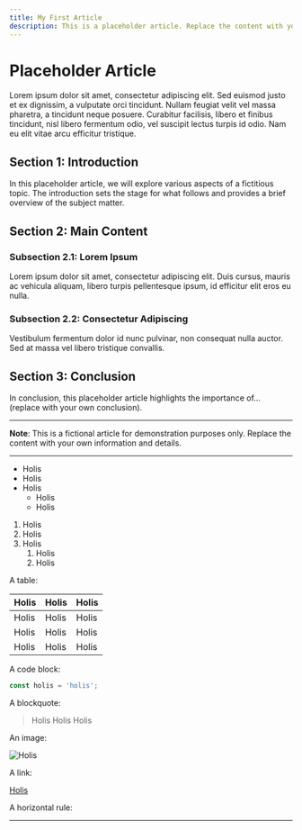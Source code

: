 ```yaml
---
title: My First Article
description: This is a placeholder article. Replace the content with your own information and details.
---
```


# Placeholder Article

Lorem ipsum dolor sit amet, consectetur adipiscing elit. Sed euismod justo et ex dignissim, a vulputate orci tincidunt. Nullam feugiat velit vel massa pharetra, a tincidunt neque posuere. Curabitur facilisis, libero et finibus tincidunt, nisl libero fermentum odio, vel suscipit lectus turpis id odio. Nam eu elit vitae arcu efficitur tristique.

## Section 1: Introduction

In this placeholder article, we will explore various aspects of a fictitious topic. The introduction sets the stage for what follows and provides a brief overview of the subject matter.

## Section 2: Main Content

### Subsection 2.1: Lorem Ipsum

Lorem ipsum dolor sit amet, consectetur adipiscing elit. Duis cursus, mauris ac vehicula aliquam, libero turpis pellentesque ipsum, id efficitur elit eros eu nulla.

### Subsection 2.2: Consectetur Adipiscing

Vestibulum fermentum dolor id nunc pulvinar, non consequat nulla auctor. Sed at massa vel libero tristique convallis.

## Section 3: Conclusion

In conclusion, this placeholder article highlights the importance of... (replace with your own conclusion).

---

**Note**: This is a fictional article for demonstration purposes only. Replace the content with your own information and details.

---

- Holis
- Holis
- Holis
  - Holis
  - Holis

1. Holis
2. Holis
3. Holis
   1. Holis
   2. Holis

A table:

| Holis | Holis | Holis |
| ----- | ----- | ----- |
| Holis | Holis | Holis |
| Holis | Holis | Holis |
| Holis | Holis | Holis |

A code block:

```js
const holis = 'holis';
```

A blockquote:

> Holis
> Holis
> Holis

An image:

![Holis](https://i.imgur.com/9Q9K9eD.jpg)

A link:

[Holis](https://google.com)

A horizontal rule:

---
